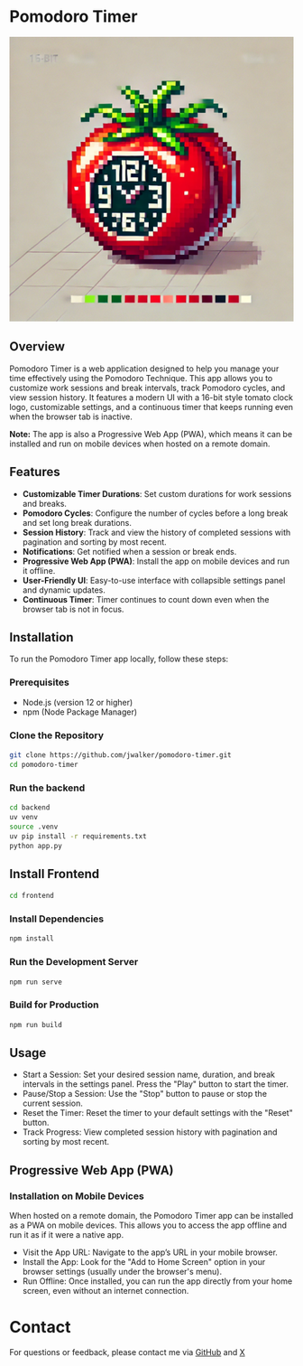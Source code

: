 # Pomodoro Timer

![Pomodoro Timer Logo](./frontend/public/logo.png)

## Overview

Pomodoro Timer is a web application designed to help you manage your time effectively using the Pomodoro Technique. This app allows you to customize work sessions and break intervals, track Pomodoro cycles, and view session history. It features a modern UI with a 16-bit style tomato clock logo, customizable settings, and a continuous timer that keeps running even when the browser tab is inactive.

**Note:** The app is also a Progressive Web App (PWA), which means it can be installed and run on mobile devices when hosted on a remote domain.

## Features

- **Customizable Timer Durations**: Set custom durations for work sessions and breaks.
- **Pomodoro Cycles**: Configure the number of cycles before a long break and set long break durations.
- **Session History**: Track and view the history of completed sessions with pagination and sorting by most recent.
- **Notifications**: Get notified when a session or break ends.
- **Progressive Web App (PWA)**: Install the app on mobile devices and run it offline.
- **User-Friendly UI**: Easy-to-use interface with collapsible settings panel and dynamic updates.
- **Continuous Timer**: Timer continues to count down even when the browser tab is not in focus.

## Installation

To run the Pomodoro Timer app locally, follow these steps:

### Prerequisites

- Node.js (version 12 or higher)
- npm (Node Package Manager)

### Clone the Repository

```bash
git clone https://github.com/jwalker/pomodoro-timer.git
cd pomodoro-timer
```

### Run the backend

```bash
cd backend
uv venv
source .venv
uv pip install -r requirements.txt
python app.py
```

## Install Frontend

```bash
cd frontend
```

### Install Dependencies

```bash
npm install
```

### Run the Development Server

```bash
npm run serve
```

### Build for Production

```bash
npm run build
```

## Usage

- Start a Session: Set your desired session name, duration, and break intervals in the settings panel. Press the "Play" button to start the timer.
- Pause/Stop a Session: Use the "Stop" button to pause or stop the current session.
- Reset the Timer: Reset the timer to your default settings with the "Reset" button.
- Track Progress: View completed session history with pagination and sorting by most recent.

## Progressive Web App (PWA)

### Installation on Mobile Devices

When hosted on a remote domain, the Pomodoro Timer app can be installed as a PWA on mobile devices. This allows you to access the app offline and run it as if it were a native app.

- Visit the App URL: Navigate to the app’s URL in your mobile browser.
- Install the App: Look for the "Add to Home Screen" option in your browser settings (usually under the browser's menu).
- Run Offline: Once installed, you can run the app directly from your home screen, even without an internet connection.

# Contact

For questions or feedback, please contact me via [GitHub](https://github.com/jwalker) and [X](https://x.com/call_eax)